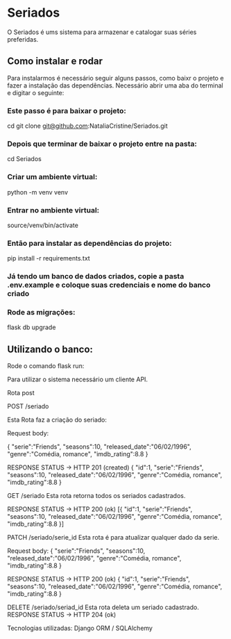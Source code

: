 # Seriados

O Seriados é ums sistema para armazenar e catalogar suas séries preferidas.

## Como instalar e rodar

Para instalarmos é necessário seguir alguns passos, como baixr o projeto e fazer a instalação das dependências.
Necessário abrir uma aba do terminal e digitar o seguinte:

### Este passo é para baixar o projeto:

cd git clone git@github.com:NataliaCristine/Seriados.git

### Depois que terminar de baixar o projeto entre na pasta:

cd Seriados

### Criar um ambiente virtual:

python -m venv venv

### Entrar no ambiente virtual:

source/venv/bin/activate

### Então para instalar as dependências do projeto:

pip install -r requirements.txt

### Já tendo um banco de dados criados, copie a pasta .env.example e coloque suas credenciais e nome do banco criado

### Rode as migrações:

flask db upgrade

## Utilizando o banco:

Rode o comando flask run:

Para utilizar o sistema necessário um cliente API.

Rota post

POST /seriado

Esta Rota faz a criação do seriado:

Request body:

{
"serie":"Friends",
"seasons":10,
"released_date":"06/02/1996",
"genre":"Comédia, romance",
"imdb_rating":8.8
}

RESPONSE STATUS -> HTTP 201 (created)
{
"id":1,
"serie":"Friends",
"seasons":10,
"released_date":"06/02/1996",
"genre":"Comédia, romance",
"imdb_rating":8.8
}

GET /seriado
Esta rota retorna todos os seriados cadastrados.

RESPONSE STATUS -> HTTP 200 (ok)
[{
"id":1,
"serie":"Friends",
"seasons":10,
"released_date":"06/02/1996",
"genre":"Comédia, romance",
"imdb_rating":8.8
}]

PATCH /seriado/serie_id
Esta rota é para atualizar qualquer dado da serie.

Request body:
{
"serie":"Friends",
"seasons":10,
"released_date":"06/02/1996",
"genre":"Comédia, romance",
"imdb_rating":8.8
}

RESPONSE STATUS -> HTTP 200 (ok)
{
"id":1,
"serie":"Friends",
"seasons":10,
"released_date":"06/02/1996",
"genre":"Comédia, romance",
"imdb_rating":8.8
}

DELETE /seriado/seriad_id
Esta rota deleta um seriado cadastrado.
RESPONSE STATUS -> HTTP 204 (ok)

Tecnologias utilizadas:
Django
ORM / SQLAlchemy

